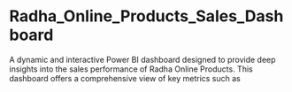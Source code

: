 # Radha_Online_Products_Sales_Dashboard
A dynamic and interactive Power BI dashboard designed to provide deep insights into the sales performance of Radha Online Products. This dashboard offers a comprehensive view of key metrics such as
